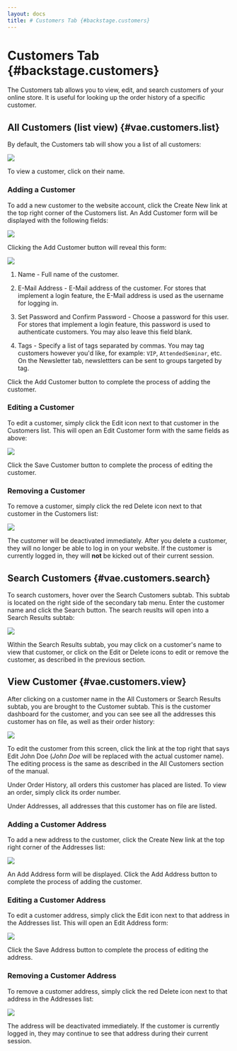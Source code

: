 ```yaml
---
layout: docs
title: # Customers Tab {#backstage.customers}
---
```


# Customers Tab {#backstage.customers}

The Customers tab allows you to view, edit, and search customers of your
online store. It is useful for looking up the order history of a
specific customer.

## All Customers (list view) {#vae.customers.list}

By default, the Customers tab will show you a list of all customers:

![](assets/images/screenshots/content_management/customer_list_view.png)

To view a customer, click on their name.

### Adding a Customer

To add a new customer to the website account, click the Create New link
at the top right corner of the Customers list. An Add Customer form will
be displayed with the following fields:

![](assets/images/screenshots/content_management/customer_list_view_create_new_button.png)

Clicking the Add Customer button will reveal this form:

![](assets/images/screenshots/content_management/add_customer_form.png)

1.  Name - Full name of the customer.

2.  E-Mail Address - E-Mail address of the customer. For stores that
    implement a login feature, the E-Mail address is used as the
    username for logging in.

3.  Set Password and Confirm Password - Choose a password for this user.
    For stores that implement a login feature, this password is used to
    authenticate customers. You may also leave this field blank.

4.  Tags - Specify a list of tags separated by commas. You may tag
    customers however you'd like, for example: `VIP`,
    `AttendedSeminar`, etc. On the Newsletter tab, newslettters can be
    sent to groups targeted by tag.

Click the Add Customer button to complete the process of adding the
customer.

### Editing a Customer

To edit a customer, simply click the Edit icon next to that customer in
the Customers list. This will open an Edit Customer form with the same
fields as above:

![](assets/images/screenshots/content_management/customer_edit_form.png)

Click the Save Customer button to complete the process of editing the
customer.

### Removing a Customer

To remove a customer, simply click the red Delete icon next to that
customer in the Customers list:

![](assets/images/screenshots/content_management/customers_delete_button.png)

The customer will be deactivated immediately. After you delete a
customer, they will no longer be able to log in on your website. If the
customer is currently logged in, they will **not** be kicked out of
their current session.

## Search Customers {#vae.customers.search}

To search customers, hover over the Search Customers subtab. This subtab
is located on the right side of the secondary tab menu. Enter the
customer name and click the Search button. The search reuslts will open
into a Search Results subtab:

![](assets/images/screenshots/content_management/customers_search.png)

Within the Search Results subtab, you may click on a customer's name to
view that customer, or click on the Edit or Delete icons to edit or
remove the customer, as described in the previous section.

## View Customer {#vae.customers.view}

After clicking on a customer name in the All Customers or Search Results
subtab, you are brought to the Customer subtab. This is the customer
dashboard for the customer, and you can see see all the addresses this
customer has on file, as well as their order history:

![](assets/images/screenshots/content_management/customer_info_view.png)

To edit the customer from this screen, click the link at the top right
that says Edit John Doe (*John Doe* will be replaced with the actual
customer name). The editing process is the same as described in the All
Customers section of the manual.

Under Order History, all orders this customer has placed are listed. To
view an order, simply click its order number.

Under Addresses, all addresses that this customer has on file are
listed.

### Adding a Customer Address

To add a new address to the customer, click the Create New link at the
top right corner of the Addresses list:

![](assets/images/screenshots/content_management/customer_info_create_new_address_button.png)

An Add Address form will be displayed. Click the Add Address button to
complete the process of adding the customer.

### Editing a Customer Address

To edit a customer address, simply click the Edit icon next to that
address in the Addresses list. This will open an Edit Address form:

![](assets/images/screenshots/content_management/customer_address_edit.png)

Click the Save Address button to complete the process of editing the
address.

### Removing a Customer Address

To remove a customer address, simply click the red Delete icon next to
that address in the Addresses list:

![](assets/images/screenshots/content_management/customer_remove_address_button.png)

The address will be deactivated immediately. If the customer is
currently logged in, they may continue to see that address during their
current session.
